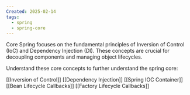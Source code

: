 ```yaml
---
Created: 2025-02-14
tags:
  - spring
  - spring-core
---
```

Core Spring focuses on the fundamental principles of Inversion of Control (IoC) and Dependency Injection (DI). These concepts are crucial for decoupling components and managing object lifecycles.

Understand these core concepts to further understand the spring core:

[[Inversion of Control]]
[[Dependency Injection]]
[[Spring IOC Container]]
[[Bean Lifecycle Callbacks]]
[[Factory Lifecycle Callbacks]]

